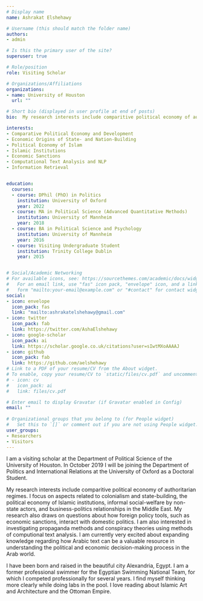 ```yaml
---
# Display name
name: Ashrakat Elshehawy

# Username (this should match the folder name)
authors:
- admin

# Is this the primary user of the site?
superuser: true

# Role/position
role: Visiting Scholar

# Organizations/Affiliations
organizations:
- name: University of Houston
  url: ""

# Short bio (displayed in user profile at end of posts)
bio:  My research interests include comparitive political economy of authoritarian regimes. I am interested in aspects related to colonialism and state-building, the political economy of Islamic institutions, informal social-welfare by non-state actors, and business-politics relationships in the Middle East. My research also draws on questions about how foreign policy tools, such as economic sanctions, interact with domestic politics. I am also interested in investigating propaganda methods and conspiracy theories using methods of computional text analysis. 

interests:
- Comparative Political Economy and Development
- Economic Origins of State- and Nation-Building
- Political Economy of Islam
- Islamic Institutions
- Economic Sanctions
- Computational Text Analysis and NLP
- Information Retrieval


education:
  courses:
  - course: DPhil (PhD) in Politics
    institution: University of Oxford
    year: 2022
  - course: MA in Political Science (Advanced Quantitative Methods)
    institution: University of Mannheim 
    year: 2018
  - course: BA in Political Science and Psychology
    institution: University of Mannheim
    year: 2016
  - course: Visiting Undergraduate Student 
    institution: Trinity College Dublin
    year: 2015


# Social/Academic Networking
# For available icons, see: https://sourcethemes.com/academic/docs/widgets/#icons
#   For an email link, use "fas" icon pack, "envelope" icon, and a link in the
#   form "mailto:your-email@example.com" or "#contact" for contact widget.
social:
- icon: envelope
  icon_pack: fas
  link: "mailto:ashrakatelshehawy@gmail.com"
- icon: twitter
  icon_pack: fab
  link: https://twitter.com/AshaElshehawy
- icon: google-scholar
  icon_pack: ai
  link: https://scholar.google.co.uk/citations?user=sIwtMXoAAAAJ
- icon: github
  icon_pack: fab
  link: https://github.com/aelshehawy
# Link to a PDF of your resume/CV from the About widget.
# To enable, copy your resume/CV to `static/files/cv.pdf` and uncomment the lines below.  
# - icon: cv
#   icon_pack: ai
#   link: files/cv.pdf

# Enter email to display Gravatar (if Gravatar enabled in Config)
email: ""
  
# Organizational groups that you belong to (for People widget)
#   Set this to `[]` or comment out if you are not using People widget.  
user_groups:
- Researchers
- Visitors
---
```



I am a visiting scholar at the Department of Political Science of the University of Houston. In October 2019 I will be joining the Department of Politics and International Relations at the University of Oxford as a Doctoral Student. 

My research interests include comparitive political economy of authoritarian regimes. I focus on aspects related to colonialism and state-building, the political economy of Islamic institutions, informal social-welfare by non-state actors, and business-politics relationships in the Middle East. My research also draws on questions about how foreign policy tools, such as economic sanctions, interact with domestic politics. I am also interested in investigating propaganda methods and conspiracy theories using methods of computional text analysis. I am currently very excited about expanding knowledge regarding how Arabic text can be a valuable resource in understanding the political and economic decision-making process in the Arab world.  

I have been born and raised in the beautiful city Alexandria, Egypt. I am a former professional swimmer for the Egyptian Swimming National Team, for which I competed professionally for several years. I find myself thinking more clearly while doing  labs in the pool. I love reading about Islamic Art and Architecture and the Ottoman Empire.
